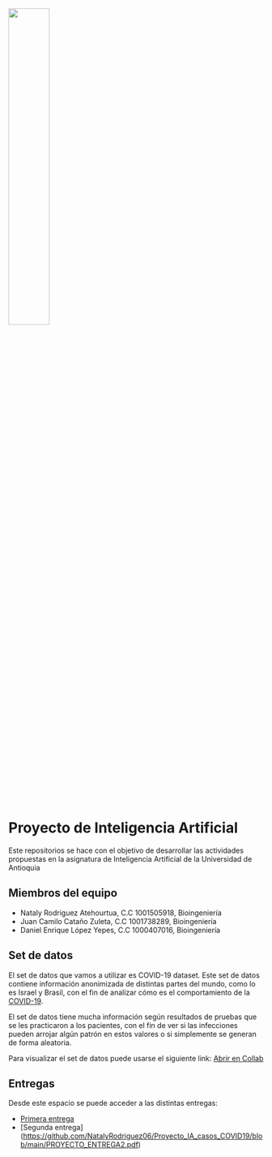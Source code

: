 <img src="https://www.udea.edu.co/wps/wcm/connect/udea/721b156e-f6bc-4dc8-8595-8b4731c9a8c7/facultad-ingenieria.png?MOD=AJPERES&CVID=nc5CqsS" width=40% height=40% >


# Proyecto  de Inteligencia Artificial

Este repositorios se hace con el objetivo de desarrollar las actividades propuestas en la asignatura
de Inteligencia Artificial de la Universidad de Antioquia


## Miembros del equipo

- Nataly Rodriguez Atehourtua, C.C 1001505918, Bioingeniería
- Juan Camilo Cataño Zuleta, C.C 1001738289, Bioingeniería
- Daniel Enrique López Yepes, C.C 1000407016, Bioingeniería


## Set de datos

El set de datos que vamos a utilizar es COVID-19 dataset. Este set de datos contiene información anonimizada de distintas partes del mundo, como lo es Israel y Brasil, con el fin de analizar cómo es el comportamiento de la [COVID-19](https://www.kaggle.com/datasets/georgesaavedra/covid19-dataset).

El set de datos tiene mucha información según resultados de pruebas que se les practicaron a los pacientes, con el fin de ver si las infecciones pueden arrojar algún patrón en estos valores o si simplemente se generan de forma aleatoria.

Para visualizar el set de datos puede usarse el siguiente link: [Abrir en Collab](https://colab.research.google.com/drive/1BNubTrf9nF2ckUaa7KarQtKq7UStJwjh?usp=sharing)


## Entregas

Desde este espacio se puede acceder a las distintas entregas:
- [Primera entrega](https://github.com/NatalyRodriguez06/Proyecto_IA_casos_COVID19/blob/main/PROYECTO_ENTREGA1.pdf)
- [Segunda entrega] (https://github.com/NatalyRodriguez06/Proyecto_IA_casos_COVID19/blob/main/PROYECTO_ENTREGA2.pdf)
